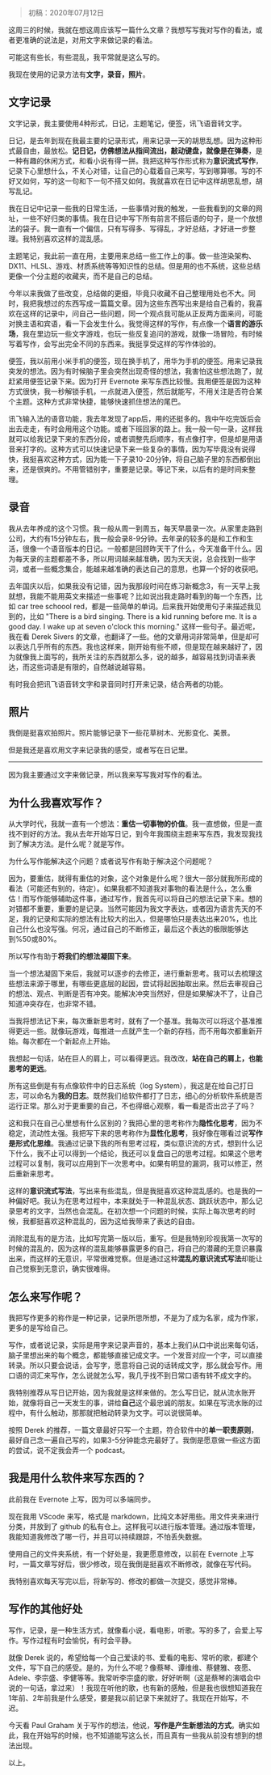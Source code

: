 > 初稿：2020年07月12日

这周三的时候，我就在想这周应该写一篇什么文章？我想写写我对写作的看法，或者更准确的说法是，对用文字来做记录的看法。

可能这有些长，有些混乱，我平常就是这么写的。

我现在使用的记录方法有**文字，录音，照片**。  

## 文字记录
文字记录，我主要使用4种形式，日记，主题笔记，便签，讯飞语音转文字。

日记，是去年到现在我最主要的记录形式，用来记录一天的胡思乱想。因为这种形式最自由，最放松。**记日记，仿佛想法从指间流出，敲动键盘，就像是在弹奏**，是一种有趣的休闲方式，和看小说有得一拼。我把这种写作形式称为**意识流式写作**，记录下心里想什么，不关心对错，让自己的心载着自己来写，写到哪算哪。写的不好又如何，写的这一句和下一句不搭又如何。我就喜欢在日记中这样胡思乱想，胡写乱记。

我在日记中记录一些我的日常生活，一些事情对我的触发，一些我看到的文章的网址，一些不好归类的事情。我在日记中写下所有前言不搭后语的句子，是一个放想法的袋子。我一直有一个偏信，只有写得多、写得乱，才好总结，才好进一步整理。我特别喜欢这样的混乱感。

主题笔记，我此前一直在用，主要用来总结一些工作上的事。做一些渲染架构、DX11、HLSL、游戏、材质系统等等知识性的总结。但是用的也不系统，这些总结更像一个分主题的收藏夹，而不是自己的总结。

今年以来我做了些改变，总结做的更细，毕竟只收藏不自己整理用处也不大。同时，我把我想过的东西写成一篇篇文章。因为这些东西写出来是给自己看的，我喜欢在这样的记录中，问自己一些问题，同一个观点我可能从正反两方面来问，可能对换主语和宾语，看一下会发生什么。我觉得这样的写作，有点像一个**语言的游乐场**，我在里边玩一些文字游戏，也玩一些反复追问的游戏，就像一场冒险，有时候写着写作，会写出完全不同的东西来。我挺享受这样的写作体验的。

便签，我以前用小米手机的便签，现在换手机了，用华为手机的便签。用来记录我突发的想法。因为有时候脑子里会突然出现奇怪的想法，我害怕这些想法跑了，就赶紧用便签记录下来。因为打开 Evernote 来写东西比较慢。我用便签是因为这种方式很快，我一秒解锁手机，一点就进入便签，然后就能写，不用关注是否符合某个主题。这种方式非常快捷，能够快速抓住想法的尾巴。

讯飞输入法的语音功能，我去年发现了app后，用的还挺多的。我中午吃完饭后会出去走走，有时会用用这个功能。或者下班回家的路上。我一般一句一录，这样我就可以给我记录下来的东西分段，或者调整先后顺序，有点像打字，但是却是用语音来打字的。这种方式可以快速记录下来一些复杂的事情，因为写毕竟没有说得快，我挺喜欢这种方式，因为能一下子录10-20分钟，将自己脑子里的东西都倒出来，还是很爽的。不用管错别字，重要是记录。等记下来，以后有的是时间来整理。

## 录音

我从去年养成的这个习惯。我一般从周一到周五，每天早晨录一次。从家里走路到公司，大约有15分钟左右，我一般会录8-9分钟。去年录的较多的是和工作和生活，很像一个语音版本的日记。一般都是回顾昨天干了什么，今天准备干什么。因为每天录的主题都差不多，所以用词越来越准确，因为天天说，总会找到一些字词，或者一些概念集合，能越来越准确的表达自己的意思，也算一个好的收获吧。

去年国庆以后，如果我没有记错，因为我那段时间在练习新概念3，有一天早上我就想，我能不能用英文来描述一些事呢？比如说出我走路时看到的每一个东西，比如 car tree schoool red，都是一些简单的单词。后来我开始使用句子来描述我见到的，比如 "There is a bird singing. There is a kid running before me. It is a good day.  I wake up at seven o'clock this morning." 这样一些句子。最近呢，我在看 Derek Sivers 的文章，也翻译了一些。他的文章用词非常简单，但是却可以表达几乎所有的东西。我也这样来，刚开始有些不顺，但是现在越来越好了，因为就像我上面写的，我所关注的东西就那么多，说的越多，越容易找到词语来表达，而这些词语是有限的，自然越说越容易。

有时我会把讯飞语音转文字和录音同时打开来记录，结合两者的功能。

## 照片

我倒是挺喜欢拍照片。照片能够记录下一些花草树木、光影变化、美景。

但是我还是喜欢用文字来记录我的感受，或者写在日记里。

---

因为我主要通过文字来做记录，所以我来写写我对写作的看法。

## 为什么我喜欢写作？
从大学时代，我就一直有一个想法：**重估一切事物的价值**。我一直想做，但是一直找不到好的方法。我从去年开始写日记，到今年我围绕主题来写东西，我发现我找到了解决方法。是什么呢？就是写作。

为什么写作能解决这个问题？或者说写作有助于解决这个问题呢？

因为，要重估，就得有重估的对象，这个对象是什么呢？很大一部分就我所形成的看法（可能还有别的，待定）。如果我都不知道我对事物的看法是什么，怎么重估！而写作能够辅助这件事，通过写作，我首先可以将自己的想法记录下来。想的对错都不重要，重要的是记录。当然可能因为我文字表达，或者因为语言先天的不足，我的记录和实际的想法有比较大的出入，但是哪怕只是表达出来20%，也比自己什么也没写强。何况，通过自己的不断修正，最后这个表达的极限能够达到%50或80%。

所以写作有助于**将我们的想法凝固下来**。

当一个想法凝固下来后，我就可以逐步的去修正，进行重新思考。我可以去梳理这些想法来源于哪里，有哪些更底层的起因，尝试将起因抽取出来。然后去审视自己的想法、观点、判断是否有冲突。能解决冲突当然好，但是如果解决不了，让自己知道冲突存在，也非常不错。

当我将想法记下来，每次重新思考时，就有了一个基准。我每次可以将这个基准推得更远一些。就像玩游戏，每推进一点就产生一个新的存档，而不用每次都重新开始。每次都在一个新起点上开始。

我想起一句话，站在巨人的肩上，可以看得更远。我改改，**站在自己的肩上，也能思考的更远**。

所有这些倒是有有点像软件中的日志系统（log System），我这是在给自己打日志，可以命名为**我的日志**。既然我们给软件都打了日志，细心的分析软件系统是否运行正常。那么对于更重要的自己，不也得细心观察，看一看是否出岔子了吗？

这和我只在自己心里想有什么区别的？我把心里的思考称作为**隐性化思考**，因为不稳定，流动性太强。我把写下来的思考称作为**显性化思考**，我好像在哪看过说**写作是形式化思维**。我通过记录下我的所有思考过程，类似意识流的方式，想到什么记下什么，我不止可以得到一个结论，我还可以复盘自己的思考过程。如果这个思考过程可以复制，我可以应用到下一次思考中。如果有明显的漏洞，我可以修正，然后重新来思考。

这样的**意识流式写法**，写出来有些混乱，但是我挺喜欢这种混乱感的。也是我的一种偏好吧。我认为在思考过程中，本来就处于一种混乱状态、跳跃状态中，那么记录思考的文字，当然也会混乱。在初次想一个问题的时候，实际上每次思考的时候，我都挺喜欢这种混乱的，因为这给我带来了表达的自由。

消除混乱有的是方法，比如写完第一版以后，重写。但是我特别珍视我第一次写的时候的混乱的，因为这样的混乱能够暴露更多的自己，将自己的潜藏的无意识暴露出来，而这样的无意识，平常很难觉察。但是通过这种**混乱的意识流式写法**却能让自己觉察到无意识，确实很难得。

## 怎么来写作呢？
我把写作更多的称作是一种记录，记录所思所想，不是为了成为名家，成为作家，更多的是写给自己。

写作，或者说记录，实际是用字来记录声音的，基本上我们从口中说出来每句话，脑子里想出来的每个概念，都能够直接记成文字。一个发音对应一个字，可以直接转录。所以只要会说话，会写字，愿意将自己说的话转成文字，那么就会写作。用口语的词汇来写作，怎么说就怎么写，我几乎找不到日常口语有转不成文字的。

我特别推荐从写日记开始，因为我就是这样来做的。怎么写日记，就从流水账开始，就像将自己一天发生的事，讲给**自己**这个最忠诚的朋友。如果在写流水账的过程中，有什么触动，那那就把触动转录为文字。可以说很简单。

按照 Derek 的推荐，一篇文章最好只写一个主题，符合软件中的**单一职责原则**，最好自己念一遍自己写的，如果3-5分钟能念完最好了。我倒是愿意做一些这方面的尝试，说不定我会弄一个 podcast。

## 我是用什么软件来写东西的？
此前我在 Evernote 上写，因为可以多端同步。

现在我用 VScode 来写，格式是 markdown，比纯文本好用些。用文件夹来进行分类，并放到了 github 的私有仓上。这样我可以进行版本管理。通过版本管理，我能知道我修改了哪一行，并且可以持续跟踪，不怕丢失数据。

使用自己的文件夹系统，有一个好处是，我更愿意修改，以前在 Evernote 上写时，一篇文章写好后，很少修改，现在我倒是挺喜欢不断修改，就像在写代码。

我特别喜欢每天写完以后，将新写的、修改的都做一次提交，感觉非常棒。

## 写作的其他好处
写作，记录，是一种生活方式，就像看小说，看电影，听歌。写的多了，会爱上写作。写作过程有时会愉悦，有时会平静。

就像 Derek 说的，希望给每一个自己爱读的书、爱看的电影、常听的歌，都建个文件，写下自己的感受。是的，为什么不呢？像蔡琴、谭维维、蔡健雅、夜愿、Adele、李宗盛、李健等等。我常听李宗盛的歌，好好听啊（这是蔡琴的演唱会中说的一句话，拿过来）！我现在听他的歌，也有新的感触，但是我也很想知道我在1年前、2年前我是什么感受，要是我以前记录下来就好了。我现在开始写，不迟。

今天看 Paul Graham 关于写作的想法，他说，**写作是产生新想法的方式**。确实如此，我在开始写的时候，也不知道能写这么长，而且真有一些我从前没有想到的想法出现。

以上。
